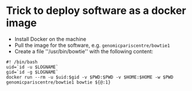 # Trick to deploy software as a docker image

* Install Docker on the machine
* Pull the image for the software, e.g. ``genomicpariscentre/bowtie1``
* Create a file ''/usr/bin/bowtie'' with the following content:
```
#! /bin/bash
uid=`id -u $LOGNAME`
gid=`id -g $LOGNAME`
docker run --rm -u $uid:$gid -v $PWD:$PWD -v $HOME:$HOME -w $PWD genomicpariscentre/bowtie1 bowtie ${@:1}
```
